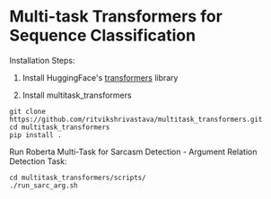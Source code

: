 # Multi-task Transformers for Sequence Classification

Installation Steps: <br>

1. Install HuggingFace's [transformers](https://github.com/huggingface/transformers) library

2. Install multitask_transformers <br>
```
git clone https://github.com/ritvikshrivastava/multitask_transformers.git
cd multitask_transformers
pip install .
```

Run Roberta Multi-Task for Sarcasm Detection - Argument Relation Detection Task: <br>

```
cd multitask_transformers/scripts/
./run_sarc_arg.sh
```